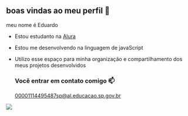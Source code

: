 ## boas vindas ao meu perfil 🥑

meu nome é Eduardo

- Estou estudanto na [Alura](https://www.alura.com.br)
- Estou me desenvolvendo na linguagem de javaScript
- Utilizo esse espaço para minha organização e compartilhamento dos meus projetos desenvolvidos

  ### Você entrar em contato comigo 📫

  00001114495487sp@al.educacao.sp.gov.br
  
![](https://media1.tenor.com/m/xr-HJ_EtdggAAAAC/cr7eu-sou-melhor.gif)
 
